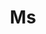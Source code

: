 ---
name: Li Wang
title: Ms
email: 
website: 
note: (Intern at Amazon AWS)
category: PhD Students
photo: 
---
